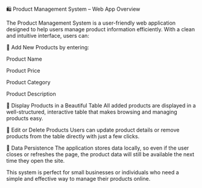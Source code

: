 🛍️ Product Management System – Web App Overview

The Product Management System is a user-friendly web application designed to help users manage product information efficiently. With a clean and intuitive interface, users can:

🔹 Add New Products by entering:

Product Name

Product Price

Product Category

Product Description

🔹 Display Products in a Beautiful Table
All added products are displayed in a well-structured, interactive table that makes browsing and managing products easy.

🔹 Edit or Delete Products
Users can update product details or remove products from the table directly with just a few clicks.

🔹 Data Persistence
The application stores data locally, so even if the user closes or refreshes the page, the product data will still be available the next time they open the site.

This system is perfect for small businesses or individuals who need a simple and effective way to manage their products online.

